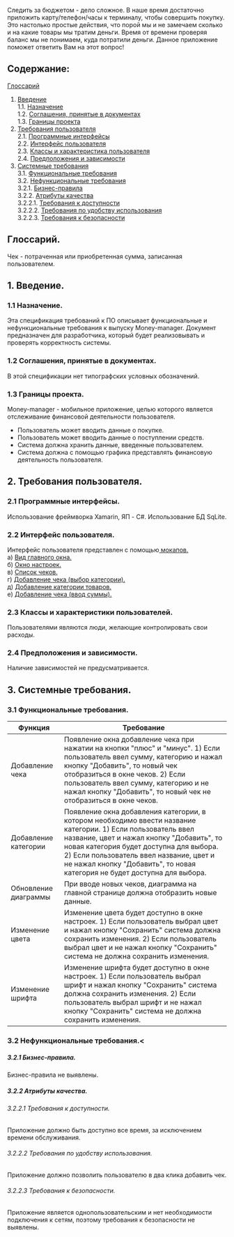 Следить за бюджетом - дело сложное. В наше время достаточно приложить карту/телефон/часы к терминалу, чтобы совершить покупку. Это настолько простые действия, что порой мы и не замечаем сколько и на какие товары мы тратим деньги. Время от времени проверяя баланс мы не понимаем, куда потратили деньги. Данное приложение поможет ответить Вам на этот вопрос! 

## Содержание: 

[Глоссарий](#Глоссарий) <br>
1. [Введение](#1) <br>
1.1. [Назначение](#1.1) <br>
1.2. [Соглашения, принятые в документах](#1.2) <br>
1.3. [Границы проекта](#1.3) <br>
2. [Требования пользователя](#2) <br>
2.1. [Программные интерфейсы](#2.1) <br>
2.2. [Интерфейс пользователя](#2.2) <br>
2.3. [Классы и характеристика пользователя](#2.3) <br>
2.4. [Предположения и зависимости](#2.4) <br>
3. [Системные требования](#3) <br>
3.1. [Функциональные требования](#3.1) <br>
3.2. [Нефункциональные требования](#3.2) <br>
3.2.1. [Бизнес-правила](#3.2.1) <br> 
3.2.2. [Атрибуты качества](#3.2.2) <br> 
3.2.2.1. [Требования к доступности](#3.2.2.1) <br> 
3.2.2.2. [Требования по удобству использования](#3.2.2.2) <br> 
3.2.2.3. [Требования к безопасности](#3.2.2.3) <br> 

## Глоссарий. <a name="Глоссарий"> </a> 
Чек - потраченная или приобретенная сумма, записанная пользователем.<br> 

## 1. Введение.<a name="1"></a>
### 1.1 Назначение.<a name="1.1"></a> 
Эта спецификация требований к ПО описывает функциональные и нефункциональные требования к выпуску Money-manager. Документ предназначен для разработчика, который будет реализовывать и проверять корректность системы.
### 1.2 Соглашения, принятые в документах.<a name="1.2"></a> 
В этой спецификации нет типографских условных обозначений.
### 1.3 Границы проекта.<a name="1.3"></a>
<p>Money-manager - мобильное приложение, целью которого является отслеживание финансовой деятельности пользователя.</p> 
<ul> 
<li>Пользователь может вводить данные о покупке.</li> 
<li>Пользователь может вводить данные о поступлении средств.</li> 
<li>Система должна хранить данные, введенные пользователем.</li> 
<li>Система должна с помощью графика представлять финансовую деятельность пользователя.</li> 
</ul> 

## 2. Требования пользователя.<a name="2"></a> 
### 2.1 Программные интерфейсы.<a name="2.1"></a> 
Использование фреймворка Xamarin, ЯП - C#. Использование БД SqLite. 
### 2.2 Интерфейс пользователя.<a name="2.2"></a> 
Интерфейс пользователя представлен с помощью<a href="https://github.com/DanaKlimova/Money-Manager/tree/master/Mockups"> мокапов.</a><br> 
а) <a href="https://github.com/DanaKlimova/Money-Manager/blob/master/Mockups/MainWindow.jpg">Вид главного окна.</a><br> 
б) <a href="https://github.com/DanaKlimova/Money-Manager/blob/master/Mockups/Settings.jpg">Окно настроек.</a><br> 
в) <a href="https://github.com/DanaKlimova/Money-Manager/blob/master/Mockups/CashVoucherList.jpg">Список чеков.</a><br> 
г) <a href="https://github.com/DanaKlimova/Money-Manager/blob/master/Mockups/AddCashVoucher(category).jpg">Добавление чека (выбор категории).</a><br> 
д) <a href="https://github.com/DanaKlimova/Money-Manager/blob/master/Mockups/AddItemCategory.jpg">Добавление категории товаров.</a><br> 
е) <a href="https://github.com/DanaKlimova/Money-Manager/blob/master/Mockups/AddCashVoucher(amount).jpg">Добавление чека (ввод суммы).</a><br> 
### 2.3 Классы и характеристики пользователей.<a name="2.3"></a>
 
Пользователями являются люди, желающие контролировать свои расходы. 
### 2.4 Предположения и зависимости.<a name="2.4"></a>
Наличие зависимостей не предусматривается. 
## 3. Системные требования.<a name="3"></a>
### 3.1 Функциональные требования.<a name="3.1"></a>

|Функция| Требование | 
|--|--| 
|Добавление чека | Появление окна добавление чека при нажатии на кнопки "плюс" и "минус". 1) Если пользователь ввел сумму, категорию и нажал кнопку "Добавить", то новый чек отобразиться в окне чеков. 2) Если пользователь ввел сумму, категорию и не нажал кнопку "Добавить", то новый чек не отобразиться в окне чеков.| 
|Добавление категории | Появление окна добавления категории, в котором необходимо ввести название категории. 1) Если пользователь ввел название, цвет и нажал кнопку "Добавить", то новая категория будет доступна для выбора. 2) Если пользователь ввел название, цвет и не нажал кнопку "Добавить", то новая категория не будет доступна для выбора.| 
|Обновление диаграммы | При вводе новых чеков, диаграмма на главной странице должна отобразить новые данные. | 
|Изменение цвета | Изменение цвета будет доступно в окне настроек. 1) Если пользователь выбрал цвет и нажал кнопку "Сохранить" система должна сохранить изменения. 2) Если пользователь выбрал цвет и не нажал кнопку "Сохранить" система не должна сохранить изменения.| 
|Изменение шрифта | Изменение шрифта будет доступно в окне настроек. 1) Если пользователь выбрал шрифт и нажал кнопку "Сохранить" система должна сохранить изменения. 2) Если пользователь выбрал шрифт и не нажал кнопку "Сохранить" система не должна сохранить изменения.| 

### 3.2 Нефункциональные требования.<a name="3.2"></a><
##### 3.2.1 Бизнес-правила.<a name="3.2.1"></a>
Бизнес-правила не выявлены. 
##### 3.2.2 Атрибуты качества.<a name="3.2.2"></a>
###### 3.2.2.1 Требования к доступности.<a name="3.2.2.1"></a>
Приложение должно быть доступно все время, за исключением времени обслуживания. 
###### 3.2.2.2 Требования по удобству использования.<a name="3.2.2.2"></a>
Приложение должно позволить пользователю в два клика добавить чек. 
###### 3.2.2.3 Требования к безопасности.<a name="3.2.2.3"></a>
Приложение является однопользовательским и нет необходимости подключения к сетям, поэтому требования к безопасности не выявлены.
